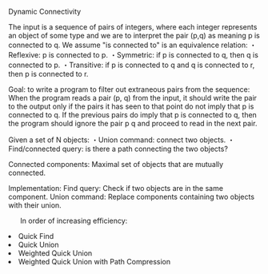 Dynamic Connectivity

The input is a sequence of pairs of integers, where each integer represents an object of some type and we are to interpret the pair (p,q) as meaning p is connected to q.
We assume "is connected to" is an equivalence relation:
・Reflexive: p is connected to p.
・Symmetric: if p is connected to q, then q is connected to p.
・Transitive: if p is connected to q and q is connected to r,
  then p is connected to r.

Goal: to write a program to filter out extraneous pairs from the sequence: When the program reads a pair (p, q) from the input, it should write the pair to the output only if the pairs it has seen to that point do not imply that p is connected to q. If the previous pairs do imply that p is connected to q, then the program should ignore the pair p q and proceed to read in the next pair.

Given a set of N objects:
・Union command: connect two objects.
・Find/connected query: is there a path connecting the two objects?

Connected components: Maximal set of objects that are mutually
connected.

Implementation:
Find query: Check if two objects are in the same component.
Union command: Replace components containing two objects
with their union.

<ul>In order of increasing efficiency:</ul>
<li>Quick Find</li>
<li>Quick Union</li>
<li>Weighted Quick Union</li>
<li>Weighted Quick Union with Path Compression</li>
